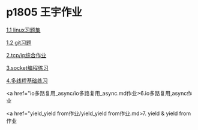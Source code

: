 # p1805 王宇作业


<a href="linux习题/linux_cmd.md">1.1 linux习题集</a>

<a href="git习题/git_cmd.md">1.2 git习题</a>

<a href="tcp_ip/tcp_ip.md">2.tcp/ip综合作业</a>

<a href="socketwork/socket.md">3.socket编程练习</a>

<a href="多线程基础练习/多线程基础练习.md">4.多线程基础练习</a>

<a href="io多路复用_async/io多路复用_async.md作业>6.io多路复用,async作业</a>

<a href="yield_yield from作业/yield_yield from作业.md>7. yield & yield from作业</a>


